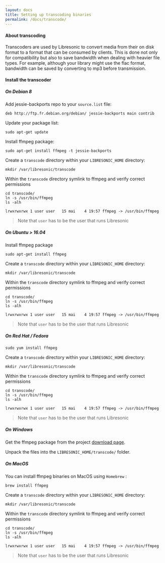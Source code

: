 ```yaml
---
layout: docs
title: Setting up transcoding binaries
permalink: /docs/transcode/
---
```

#### About transcoding

Transcoders are used by Libresonic to convert media from their on disk format to a format that can be consumed by clients. This is done not only for compatibility but also to save bandwidth when dealing with heavier file types. For example, although your library might use the flac format, bandwidth can be saved by converting to mp3 before transmission.

#### Install the transcoder

##### On Debian 8

Add jessie-backports repo to your `source.list` file:
```
deb http://ftp.fr.debian.org/debian/ jessie-backports main contrib
```

Update your package list:
```
sudo apt-get update
```

Install ffmpeg package:
```
sudo apt-get install ffmpeg -t jessie-backports
```

Create a `transcode` directory within your `LIBRESONIC_HOME` directory:
```
mkdir /var/libresonic/transcode
```

Within the `transcode` directory symlink to ffmpeg and verify correct permissions
```
cd transcode/
ln -s /usr/bin/ffmpeg
ls -alh
```
```
lrwxrwxrwx 1 user user   15 mai    4 19:57 ffmpeg -> /usr/bin/ffmpeg
```
> Note that `user` has to be the user that runs Libresonic

##### On Ubuntu > 16.04

Install ffmpeg package
```
sudo apt-get install ffmpeg
```

Create a `transcode` directory within your `LIBRESONIC_HOME` directory:
```
mkdir /var/libresonic/transcode
```

Within the `transcode` directory symlink to ffmpeg and verify correct permissions
```
cd transcode/
ln -s /usr/bin/ffmpeg
ls -alh
```
```
lrwxrwxrwx 1 user user   15 mai    4 19:57 ffmpeg -> /usr/bin/ffmpeg
```
> Note that `user` has to be the user that runs Libresonic

##### On Red Hat / Fedora
```
sudo yum install ffmpeg
```

Create a `transcode` directory within your `LIBRESONIC_HOME` directory:
```
mkdir /var/libresonic/transcode
```

Within the `transcode` directory symlink to ffmpeg and verify correct permissions
```
cd transcode/
ln -s /usr/bin/ffmpeg
ls -alh
```
```
lrwxrwxrwx 1 user user   15 mai    4 19:57 ffmpeg -> /usr/bin/ffmpeg
```
> Note that `user` has to be the user that runs Libresonic

##### On Windows

Get the ffmpeg package from the project [download page](https://ffmpeg.zeranoe.com/builds/).

Unpack the files into the `LIBRESONIC_HOME/transcode/` folder.

##### On MacOS

You can install ffmpeg binaries on MacOS using `Homebrew` :
```
brew install ffmpeg
```

Create a `transcode` directory within your `LIBRESONIC_HOME` directory:
```
mkdir /var/libresonic/transcode
```

Within the `transcode` directory symlink to ffmpeg and verify correct permissions
```
cd transcode/
ln -s /usr/bin/ffmpeg
ls -alh
```
```
lrwxrwxrwx 1 user user   15 mai    4 19:57 ffmpeg -> /usr/bin/ffmpeg
```
> Note that `user` has to be the user that runs Libresonic
